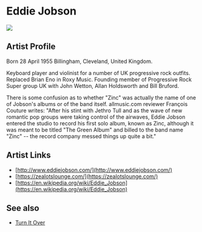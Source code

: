 # Eddie Jobson

![](../../asssets/artists/Eddie_Jobson.png)

## Artist Profile

Born 28 April 1955 Billingham, Cleveland, United Kingdom.

Keyboard player and violinist for a number of UK progressive rock outfits. Replaced Brian Eno in Roxy Music. Founding member of Progressive Rock Super group UK with John Wetton, Allan Holdsworth and Bill Bruford.

There is some confusion as to whether "Zinc" was actually the name of one of Jobson's albums or of the band itself. allmusic.com reviewer François Couture writes: "After his stint with Jethro Tull and as the wave of new romantic pop groups were taking control of the airwaves, Eddie Jobson entered the studio to record his first solo album, known as Zinc, although it was meant to be titled "The Green Album" and billed to the band name "Zinc" -- the record company messed things up quite a bit."

## Artist Links

- [http://www.eddiejobson.com/](http://www.eddiejobson.com/)
- [https://zealotslounge.com/](https://zealotslounge.com/)
- [https://en.wikipedia.org/wiki/Eddie_Jobson](https://en.wikipedia.org/wiki/Eddie_Jobson)


## See also

- [Turn It Over](Eddie_Jobson-Turn_It_Over.md)
